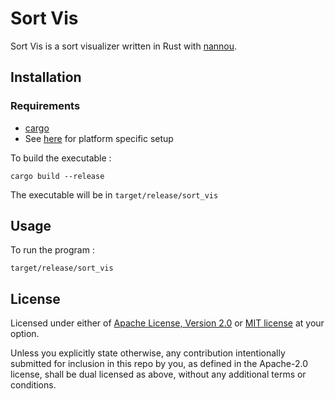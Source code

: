 # Sort Vis

Sort Vis is a sort visualizer written in Rust with [nannou](https://nannou.cc).

## Installation

### Requirements

- [cargo](https://www.rust-lang.org/learn/get-started)
- See [here](https://www.guide.nannou.cc/getting_started/platform-specific_setup.html) for platform specific setup

To build the executable :

```shell
cargo build --release
```

The executable will be in `target/release/sort_vis`

## Usage

To run the program :

```shell
target/release/sort_vis
```

## License

Licensed under either of [Apache License, Version 2.0](LICENSE-APACHE) or [MIT license](LICENSE-MIT) at your option.

Unless you explicitly state otherwise, any contribution intentionally submitted for inclusion in this repo by you, as
defined in the Apache-2.0 license, shall be dual licensed as above, without any additional terms or conditions.
